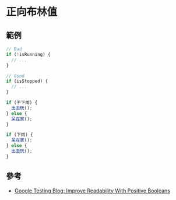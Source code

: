 # 正向布林值

## 範例

```javascript
// Bad
if (!isRunning) {
  // ...
}

// Good
if (isStopped) {
  // ...
}
```

<!-- 變數名稱 -->

```javascript
if (不下雨) {
  出去玩();
} else {
  呆在家();
}
```

```javascript
if (下雨) {
  呆在家();
} else {
  出去玩();
}
```

## 參考

- [Google Testing Blog: Improve Readability With Positive Booleans](https://testing.googleblog.com/2023/10/improve-readability-with-positive.html)
